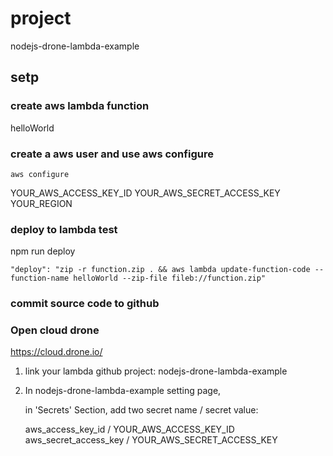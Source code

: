 # project
nodejs-drone-lambda-example

## setp 
### create aws lambda function
helloWorld

### create a aws user and use aws configure
```
aws configure
```
YOUR_AWS_ACCESS_KEY_ID
YOUR_AWS_SECRET_ACCESS_KEY
YOUR_REGION

### deploy to lambda test
npm run deploy
```
"deploy": "zip -r function.zip . && aws lambda update-function-code --function-name helloWorld --zip-file fileb://function.zip"
```

### commit source code to github


### Open cloud drone
https://cloud.drone.io/

1. link your lambda github project: nodejs-drone-lambda-example
2. In nodejs-drone-lambda-example setting page, 

   in 'Secrets' Section, add two secret name / secret value: 
    
     aws_access_key_id / YOUR_AWS_ACCESS_KEY_ID
     aws_secret_access_key / YOUR_AWS_SECRET_ACCESS_KEY





